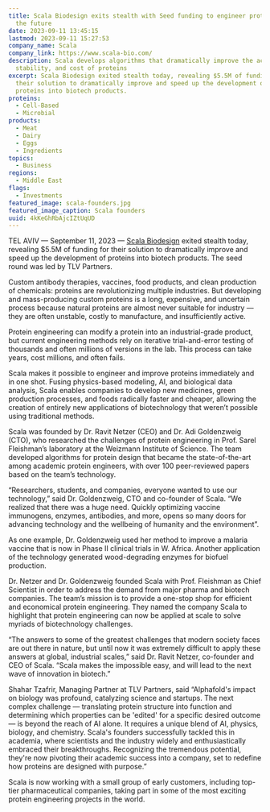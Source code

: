 ```yaml
---
title: Scala Biodesign exits stealth with Seed funding to engineer proteins of
  the future
date: 2023-09-11 13:45:15
lastmod: 2023-09-11 15:27:53
company_name: Scala
company_link: https://www.scala-bio.com/
description: Scala develops algorithms that dramatically improve the activity,
  stability, and cost of proteins
excerpt: Scala Biodesign exited stealth today, revealing $5.5M of funding for
  their solution to dramatically improve and speed up the development of
  proteins into biotech products.
proteins:
  - Cell-Based
  - Microbial
products:
  - Meat
  - Dairy
  - Eggs
  - Ingredients
topics:
  - Business
regions:
  - Middle East
flags:
  - Investments
featured_image: scala-founders.jpg
featured_image_caption: Scala founders
uuid: 4kKeGhRbAjcIZtUqUD
---
```

TEL AVIV — September 11, 2023 — [Scala Biodesign](https://www.scala-bio.com/) exited stealth today, revealing $5.5M of funding for their solution to dramatically improve and speed up the development of proteins into biotech products. The seed round was led by TLV Partners.

Custom antibody therapies, vaccines, food products, and clean production of chemicals: proteins are revolutionizing multiple industries. But developing and mass-producing custom proteins is a long, expensive, and uncertain process because natural proteins are almost never suitable for industry — they are often unstable, costly to manufacture, and insufficiently active.

Protein engineering can modify a protein into an industrial-grade product, but current engineering methods rely on iterative trial-and-error testing of thousands and often millions of versions in the lab. This process can take years, cost millions, and often fails.

Scala makes it possible to engineer and improve proteins immediately and in one shot. Fusing physics-based modeling, AI, and biological data analysis, Scala enables companies to develop new medicines, green production processes, and foods radically faster and cheaper, allowing the creation of entirely new applications of biotechnology that weren’t possible using traditional methods.

Scala was founded by Dr. Ravit Netzer (CEO) and Dr. Adi Goldenzweig (CTO), who researched the challenges of protein engineering in Prof. Sarel Fleishman’s laboratory at the Weizmann Institute of Science. The team developed algorithms for protein design that became the state-of-the-art among academic protein engineers, with over 100 peer-reviewed papers based on the team’s technology. 

“Researchers, students, and companies, everyone wanted to use our technology,” said Dr. Goldenzweig, CTO and co-founder of Scala. “We realized that there was a huge need. Quickly optimizing vaccine immunogens, enzymes, antibodies, and more, opens so many doors for advancing technology and the wellbeing of humanity and the environment”.

As one example, Dr. Goldenzweig used her method to improve a malaria vaccine that is now in Phase II clinical trials in W. Africa. Another application of the technology generated wood-degrading enzymes for biofuel production.

Dr. Netzer and Dr. Goldenzweig founded Scala with Prof. Fleishman as Chief Scientist in order to address the demand from major pharma and biotech companies. The team’s mission is to provide a one-stop shop for efficient and economical protein engineering. They named the company Scala to highlight that protein engineering can now be applied at scale to solve myriads of biotechnology challenges.

“The answers to some of the greatest challenges that modern society faces are out there in nature, but until now it was extremely difficult to apply these answers at global, industrial scales,” said Dr. Ravit Netzer, co-founder and CEO of Scala. “Scala makes the impossible easy, and will lead to the next wave of innovation in biotech.”

Shahar Tzafrir, Managing Partner at TLV Partners, said “Alphafold's impact on biology was profound, catalyzing science and startups. The next complex challenge — translating protein structure into function and determining which properties can be 'edited' for a specific desired outcome — is beyond the reach of AI alone. It requires a unique blend of AI, physics, biology, and chemistry. Scala's founders successfully tackled this in academia, where scientists and the industry widely and enthusiastically embraced their breakthroughs. Recognizing the tremendous potential, they're now pivoting their academic success into a company, set to redefine how proteins are designed with purpose.”

Scala is now working with a small group of early customers, including top-tier pharmaceutical companies, taking part in some of the most exciting protein engineering projects in the world.